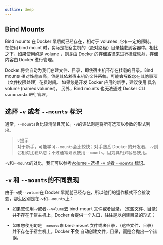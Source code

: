 ```yaml
---
outline: deep
---
```


## Bind Mounts

Bind mounts 在 Docker 早期就已经存在，相对于 volumes ,它有一定的限制。 在使用 bind mount 时，实际是把宿主机的（绝对路径）目录挂载到容器中。相比之下，如果使用的是 volume ，则是由 Docker 的存储路径来进行挂载映射，存储内容由 Docker 进行管理。

Docker 将会自动为我们创建文件、目录，即使宿主机不存在挂载的目录。Bind mounts 相对性能较高，但是其依赖宿主机的文件系统，可能会导致您在其他事项（文件权限处理）花费时间。 如果您是开发 Docker 应用的新手，建议使用 具名volume (named volumes)。 另外，Bind mounts 也无法通过 Docker CLI commonds 进行管理。

## 选择 `-v` 或者 `--mounts` 标识

通常，`--mounts`会比较清晰且冗长。`-v`的语法则是将所有选项以参数的形式列出。

> 💡提示
> <br>
> 对于新手，可能学习`--mounts`会比较快；对手熟悉 Docker 的开发者，`-v`则会相对比较熟悉；不过通常建议使用`--mounts`，因为其相对容易使用。

`-v`和`--mount`的对比，我们可以参考[Volume - 选择 `-v` 或者 `--mounts` 标识](https://www.baidu.com)。


## `-v` 和 `--mounts`的不同表现

由于`-v`或`--volume`在 Docker 早期就已经存在，所以他们的运作模式不会被改变，那么区别是在`-v`和`--mounts`上：

- 如果您使用`-v`或者`--volume`去 bind-mount 文件或者目录，（这些文件、目录）并不存在于宿主机上，Docker 会提供一个入口，往往是以创建目录的形式；

- 如果您使用的是`--mounts`来 bind-mount 文件或者目录，（这些文件、目录）并不存在于宿主机上，Docker **不会** 自动创建文件，目录，而是会抛出一个错误。




